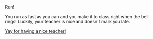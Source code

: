 Run!

You run as fast as you can and you make it to class right when the bell rings!
Luckily, your teacher is nice and doesn't mark you late.

[Yay for having a nice teacher!](cyoa-project/bad-day/forget-hw.md)